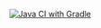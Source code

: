 [![Java CI with Gradle](https://github.com/mioamio/cashbackhacker/actions/workflows/gradle.yml/badge.svg?branch=junit4)](https://github.com/mioamio/cashbackhacker/actions/workflows/gradle.yml)
